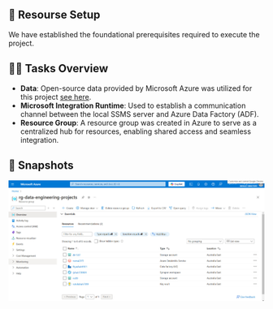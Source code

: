 ## 🚀 Resourse Setup

We have established the foundational prerequisites required to execute the project.

## 👨‍💻 **Tasks Overview** 

- **Data**: Open-source data provided by Microsoft Azure was utilized for this project [see here](https://learn.microsoft.com/en-us/sql/samples/adventureworks-install-configure?view=sql-server-ver16&tabs=ssms).  
- **Microsoft Integration Runtime**: Used to establish a communication channel between the local SSMS server and Azure Data Factory (ADF).  
- **Resource Group**: A resource group was created in Azure to serve as a centralized hub for resources, enabling shared access and seamless integration.  

## 📸 Snapshots

![Descriptive Alt Text](../../diagrams/implementation/resource_group.jpg)